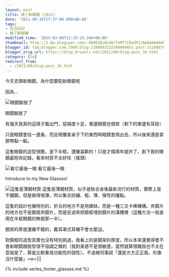 ```yaml
---
layout: post
title: 換了新眼鏡 (2011)
date: '2011-09-16T17:37:00.000+08:00'
tags:
- 生活日記
- 換了新眼鏡
modified_time: '2015-03-08T12:19:23.394+08:00'
thumbnail: http://2.bp.blogspot.com/-G6Q6IBuHLdA/TnMTlCBodhI/AAAAAAAAAhM/oIDY20MNHYc/s72-c/IMG_0023.JPG
blogger_id: tag:blogger.com,1999:blog-2109693232346004651.post-2128007028205703441
blogger_orig_url: https://blog.bruceli.net/2011/09/blog-post_16.html
category: [tw]
redirect_from:
  - /2011/09/blog-post_16.html
---
```


今天去領新眼鏡，為什麼要配新眼鏡呢

因為...

![眼鏡斷肢了](http://2.bp.blogspot.com/-G6Q6IBuHLdA/TnMTlCBodhI/AAAAAAAAAhM/oIDY20MNHYc/s400/IMG_0023.JPG)

眼鏡斷肢了

有幾天我真的這樣子戴出門，惡搞度十足，單邊眼鏡也很屌（剩下的單邊有耳掛）

只是眼鏡會往一邊垂，而且彎腰拿桌子下的東西時眼鏡會飛出去，所以後來還是拿膠帶黏一黏。

這隻眼鏡的造型很酷，是下半框，還蠻喜歡的！只是才撐兩年就炸了，創下我的眼鏡最短命記錄，看來材質不太好哇（搖頭）

![看它最後一眼](http://4.bp.blogspot.com/-dzSnO3pJ5IE/TnMTmUH49qI/AAAAAAAAAhU/UJV8p5K8UNY/s400/IMG_0028.JPG)
看它最後一眼

Introduce to my New Glasses!

![這隻是薄鋼材質](http://2.bp.blogspot.com/-mbnOA1M3mas/TnMTm9bXKhI/AAAAAAAAAhY/978sBvLL4qo/s400/IMG_0029.JPG)
這隻是薄鋼材質，似乎是鈦合金後最新流行的材質，實際上是不鏽鋼，但是做得很薄，所以集合防繡、輕、薄、彈性的優點。

這隻的設計也蠻特別的，折合的地方不是用螺絲，而是一種三叉卡榫機構。夾鏡片的地方也不是鏡框夾鏡片，而是反過來把鏡框埋到鏡片的溝槽裡（這種方法一般是用在半框眼鏡的無框那一半）。

鏡架的厚度還蠻不錯的，戴耳罩式耳機不會太壓迫。

對鏡框的造型其實也沒有特別挑過，我看上的是鏡架的厚度，所以本來還覺得會不會新眼鏡跟臉型很不協調之類的（我對美感不是很敏感，當然就算很醜我也不太在意就是了，算是比較重視功能性的個性）。不過被同事說「還是方方正正風，形像沒什麼變」=w=|||

{% include series_footer_glasses.md %}
